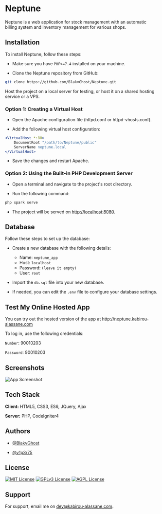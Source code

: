 # Neptune

Neptune is a web application for stock management with an automatic billing system and inventory management for various shops.

## Installation

To install Neptune, follow these steps:

- Make sure you have `PHP>=7.4` installed on your machine.

- Clone the Neptune repository from GitHub:

```bash
git clone https://github.com/BlakvGhost/Neptune.git
```

Host the project on a local server for testing, or host it on a shared hosting service or a VPS.

### Option 1: Creating a Virtual Host

- Open the Apache configuration file (httpd.conf or httpd-vhosts.conf).

- Add the following virtual host configuration:

```apache
<VirtualHost *:80>
    DocumentRoot "/path/to/Neptune/public"
    ServerName neptune.local
</VirtualHost>
```

- Save the changes and restart Apache.

### Option 2: Using the Built-in PHP Development Server

- Open a terminal and navigate to the project's root directory.

- Run the following command:

```bash
php spark serve
```

- The project will be served on <http://localhost:8080>.

## Database

Follow these steps to set up the database:

- Create a new database with the following details:
  - Name: `neptune_app`
  - Host: `localhost`
  - Password: `(leave it empty)`
  - User: `root`

- Import the `db.sql` file into your new database.

- If needed, you can edit the `.env` file to configure your database settings.

## Test My Online Hosted App

You can try out the hosted version of the app at <http://neptune.kabirou-alassane.com>

To log in, use the following credentials:

`Number`: 90010203

`Password`: 90010203

## Screenshots

![App Screenshot](screenshot.png)

## Tech Stack

**Client:** HTML5, CSS3, ES6, JQuery, Ajax

**Server:** PHP, CodeIgniter4

## Authors

- [@BlakvGhost](https://github.com/BlakvGhost)

- [@v1p3r75](https://github.com/v1p3r75)

## License

[![MIT License](https://img.shields.io/badge/License-MIT-green.svg)](https://choosealicense.com/licenses/mit/)
[![GPLv3 License](https://img.shields.io/badge/License-GPL%20v3-yellow.svg)](https://opensource.org/licenses/)
[![AGPL License](https://img.shields.io/badge/license-AGPL-blue.svg)](http://www.gnu.org/licenses/agpl-3.0)

## Support

For support, email me on <dev@kabirou-alassane.com>.
